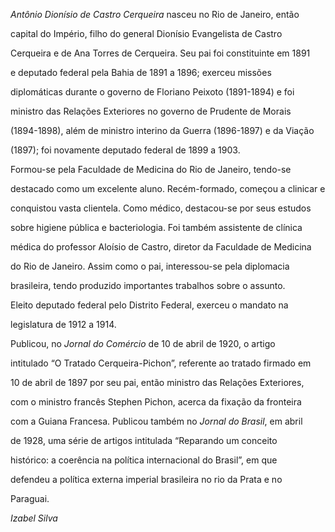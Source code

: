 

*Antônio Dionísio de Castro Cerqueira* nasceu no Rio de Janeiro, então

capital do Império, filho do general Dionísio Evangelista de Castro

Cerqueira e de Ana Torres de Cerqueira. Seu pai foi constituinte em 1891

e deputado federal pela Bahia de 1891 a 1896; exerceu missões

diplomáticas durante o governo de Floriano Peixoto (1891-1894) e foi

ministro das Relações Exteriores no governo de Prudente de Morais

(1894-1898), além de ministro interino da Guerra (1896-1897) e da Viação

(1897); foi novamente deputado federal de 1899 a 1903.



Formou-se pela Faculdade de Medicina do Rio de Janeiro, tendo-se

destacado como um excelente aluno. Recém-formado, começou a clinicar e

conquistou vasta clientela. Como médico, destacou-se por seus estudos

sobre higiene pública e bacteriologia. Foi também assistente de clínica

médica do professor Aloísio de Castro, diretor da Faculdade de Medicina

do Rio de Janeiro. Assim como o pai, interessou-se pela diplomacia

brasileira, tendo produzido importantes trabalhos sobre o assunto.



Eleito deputado federal pelo Distrito Federal, exerceu o mandato na

legislatura de 1912 a 1914.



Publicou, no *Jornal do Comércio* de 10 de abril de 1920, o artigo

intitulado “O Tratado Cerqueira-Pichon”, referente ao tratado firmado em

10 de abril de 1897 por seu pai, então ministro das Relações Exteriores,

com o ministro francês Stephen Pichon, acerca da fixação da fronteira

com a Guiana Francesa. Publicou também no *Jornal do Brasil*, em abril

de 1928, uma série de artigos intitulada “Reparando um conceito

histórico: a coerência na política internacional do Brasil”, em que

defendeu a política externa imperial brasileira no rio da Prata e no

Paraguai.



*Izabel Silva*



